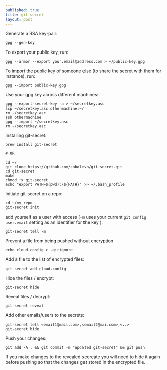 ```yaml
---
published: true
title: git secret
layout: post
---
```


Generate a RSA key-pair:
```
gpg --gen-key
```

To export your public key, run:
```
gpg --armor --export your.email@address.com > ~/public-key.gpg
```

To import the public key of someone else (to share the secret with them for instance), run:
```
gpg --import public-key.gpg
```

Use your gpg key across different machines:
```
gpg --export-secret-key -a > ~/secretkey.asc
scp ~/secretkey.asc othermachine:~/
rm ~/secretkey.asc
ssh othermachine
gpg --import ~/secretkey.asc
rm ~/secretkey.asc
```

Installing git-secret:
```
brew install git-secret

# OR

cd ~/
git clone https://github.com/sobolevn/git-secret.git
cd git-secret
make
chmod +x git-secret
echo "export PATH=$(pwd):\${PATH}" >> ~/.bash_profile 
```

Initiate git-secret on a repo:
```
cd ~/my_repo
git-secret init
```

add yourself as a user with access (`-m` uses your current `git config user.email` setting as an identifier for the key ):
```
git-secret tell -m
```

Prevent a file from being pushed without encryption
```
echo cloud.config > .gitignore
```

Add a file to the list of encrypted files:
```
git-secret add cloud.config
```

Hide the files / encrypt:
```
git-secret hide
```

Reveal files / decrypt:
```
git-secret reveal 
```

Add other emails/users to the secrets:
```
git-secret tell <email1@mail.com>,<email2@mai.com>,<..>
git-secret hide
```

Push your changes:
```
git add -A . && git commit -m "updated git-secret" && git push
```

If you make changes to the revealed secreate you will need to hide it again before pushing so that the changes get stored in the encrypted file.
